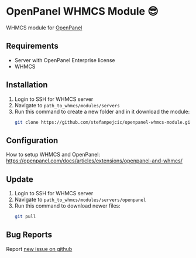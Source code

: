 # OpenPanel WHMCS Module 😎
WHMCS module for [OpenPanel](https://openpanel.com)


## Requirements

- Server with OpenPanel Enterprise license
- WHMCS

## Installation

1. Login to SSH for WHMCS server
2. Navigate to `path_to_whmcs/modules/servers`
3. Run this command to create a new folder and in it download the module:
   ```bash
   git clone https://github.com/stefanpejcic/openpanel-whmcs-module.git openpanel
   ```

## Configuration

How to setup WHMCS and OpenPanel: https://openpanel.com/docs/articles/extensions/openpanel-and-whmcs/


## Update

1. Login to SSH for WHMCS server
2. Navigate to `path_to_whmcs/modules/servers/openpanel`
3. Run this command to download newer files:
   ```bash
   git pull
   ```

## Bug Reports

Report [new issue on github](https://github.com/stefanpejcic/openpanel-whmcs-module/issues/new/choose)

